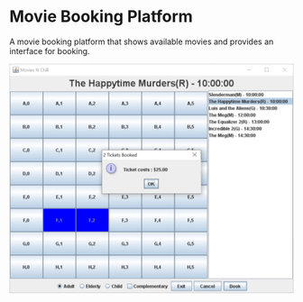 # Movie Booking Platform

A movie booking platform that shows available movies and provides an interface for booking.

![movie booking](screenshots/movie-booking-1.PNG)
